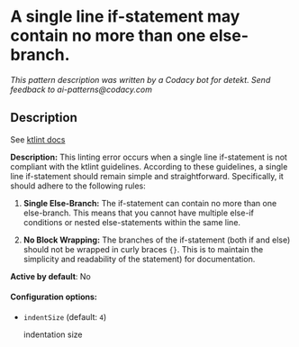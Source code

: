 # A single line if-statement may contain no more than one else-branch.

_This pattern description was written by a Codacy bot for detekt. Send feedback to ai-patterns@codacy.com_

## Description

See [ktlint docs](https://pinterest.github.io/ktlint/0.50.0/rules/experimental/#if-else-wrapping)

**Description:**
This linting error occurs when a single line if-statement is not compliant with the ktlint guidelines. According to these guidelines, a single line if-statement should remain simple and straightforward. Specifically, it should adhere to the following rules:

1. **Single Else-Branch:** The if-statement can contain no more than one else-branch. This means that you cannot have multiple else-if conditions or nested else-statements within the same line.
   
2. **No Block Wrapping:** The branches of the if-statement (both if and else) should not be wrapped in curly braces `{}`. This is to maintain the simplicity and readability of the statement) for documentation.

**Active by default**: No

#### Configuration options:

* ``indentSize`` (default: ``4``)

  indentation size 
